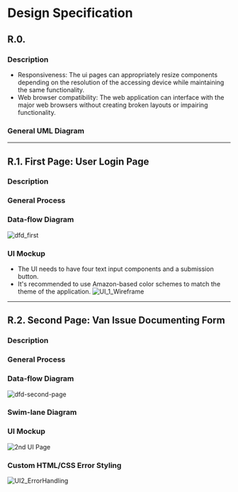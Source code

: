 # Design Specification

## R.0. 
### Description
  * Responsiveness: The ui pages can appropriately resize components depending on the resolution of the accessing device while maintaining the same functionality.
  * Web browser compatibility: The web application can interface with the major web browsers without creating broken layouts or impairing functionality.
### General UML Diagram

---
## R.1. First Page: User Login Page
### Description

### General Process

### Data-flow Diagram
![dfd_first](https://github.com/user-attachments/assets/558840c1-6c09-4b8a-b456-359e1506116f)

 
### UI Mockup
* The UI needs to have four text input components and a submission button.
* It's recommended to use Amazon-based color schemes to match the theme of the application.
![UI_1_Wireframe](https://github.com/user-attachments/assets/a2a99a94-267e-41e7-8d73-b72ce78e07ad)
---
## R.2. Second Page: Van Issue Documenting Form
### Description

### General Process

### Data-flow Diagram
![dfd-second-page](https://github.com/user-attachments/assets/d622bd1d-ac31-4b0e-92e6-e7c9bf67c199)
### Swim-lane Diagram

### UI Mockup
![2nd UI Page](https://github.com/user-attachments/assets/f10dd7cb-56b8-4694-9310-21fae30e4175)

### Custom HTML/CSS Error Styling
![UI2_ErrorHandling](https://github.com/user-attachments/assets/0889ed33-422f-494a-bc92-43bdd3a22638)

